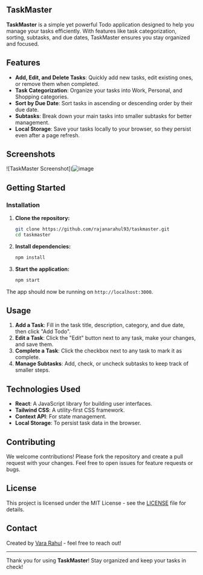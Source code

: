 ## TaskMaster

**TaskMaster** is a simple yet powerful Todo application designed to help you manage your tasks efficiently. With features like task categorization, sorting, subtasks, and due dates, TaskMaster ensures you stay organized and focused.

## Features

- **Add, Edit, and Delete Tasks**: Quickly add new tasks, edit existing ones, or remove them when completed.
- **Task Categorization**: Organize your tasks into Work, Personal, and Shopping categories.
- **Sort by Due Date**: Sort tasks in ascending or descending order by their due date.
- **Subtasks**: Break down your main tasks into smaller subtasks for better management.
- **Local Storage**: Save your tasks locally to your browser, so they persist even after a page refresh.

## Screenshots

![TaskMaster Screenshot](![image](https://github.com/user-attachments/assets/8da265e8-b7ac-44c4-a5e6-9ffb5d6c7438)


## Getting Started

### Installation

1. **Clone the repository:**
   ```bash
   git clone https://github.com/rajanarahul93/taskmaster.git
   cd taskmaster
   ```

2. **Install dependencies:**
   ```bash
   npm install
   ```

3. **Start the application:**
   ```bash
   npm start
   ```

The app should now be running on `http://localhost:3000`.

## Usage

1. **Add a Task**: Fill in the task title, description, category, and due date, then click "Add Todo".
2. **Edit a Task**: Click the "Edit" button next to any task, make your changes, and save them.
3. **Complete a Task**: Click the checkbox next to any task to mark it as complete.
4. **Manage Subtasks**: Add, check, or uncheck subtasks to keep track of smaller steps.

## Technologies Used

- **React**: A JavaScript library for building user interfaces.
- **Tailwind CSS**: A utility-first CSS framework.
- **Context API**: For state management.
- **Local Storage**: To persist task data in the browser.

## Contributing

We welcome contributions! Please fork the repository and create a pull request with your changes. Feel free to open issues for feature requests or bugs.

## License

This project is licensed under the MIT License - see the [LICENSE](LICENSE) file for details.

## Contact

Created by [Vara Rahul](https://github.com/rajanarahul93) - feel free to reach out!

---

Thank you for using **TaskMaster**! Stay organized and keep your tasks in check!
